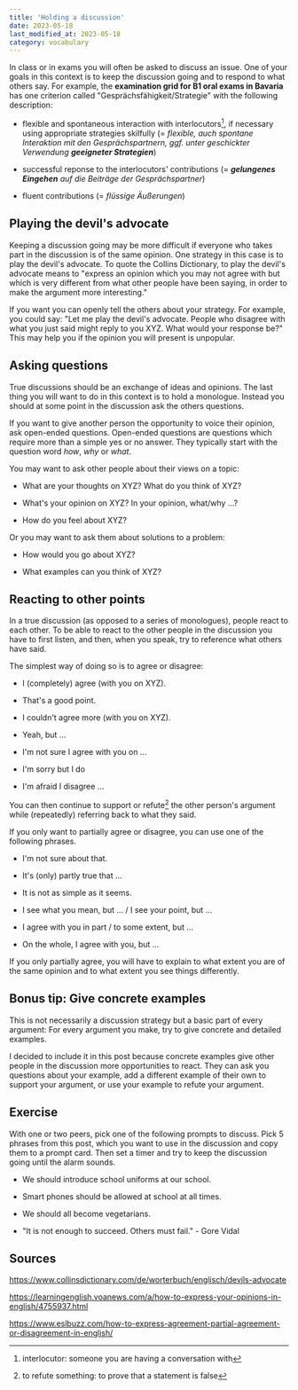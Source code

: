 ```yaml
---
title: 'Holding a discussion'
date: 2023-05-18
last_modified_at: 2023-05-18
category: vocabulary
---
```


In class or in exams you will often be asked to discuss an issue. One of your
goals in this context is to keep the discussion going and to respond to what
others say. For example, the **examination grid for B1 oral exams in Bavaria** has
one criterion called "Gesprächsfähigkeit/Strategie" with the following
description:

- flexible and spontaneous interaction with interlocutors[^interlocutor], if necessary using
appropriate strategies skilfully (= _flexible, auch spontane Interaktion mit
den Gesprächspartnern, ggf. unter geschickter Verwendung **geeigneter
Strategien**_)

- successful reponse to the interlocutors' contributions (= _**gelungenes
Eingehen** auf die Beiträge der Gesprächspartner_)

- fluent contributions (= _flüssige Äußerungen_)

## Playing the devil's advocate

Keeping a discussion going may be more difficult if everyone who takes part in
the discussion is of the same opinion. One strategy in this case is to play the
devil's advocate. To quote the Collins Dictionary, to play the devil's advocate
means to "express an opinion which you may not agree with but which is very
different from what other people have been saying, in order to make the
argument more interesting."

If you want you can openly tell the others about your strategy. For example,
you could say: "Let me play the devil's advocate. People who disagree with what
you just said might reply to you XYZ. What would your response be?" This may help you
if the opinion you will present is unpopular.

## Asking questions

True discussions should be an exchange of ideas and opinions. The last thing
you will want to do in this context is to hold a monologue. Instead you should
at some point in the discussion ask the others questions.

If you want to give another person the opportunity to voice their opinion, ask
open-ended questions. Open-ended questions are questions which require more
than a simple yes or no answer. They typically start with the question word
_how_, _why_ or _what_.

You may want to ask other people about their views on a topic:

- What are your thoughts on XYZ? What do you think of XYZ?

- What's your opinion on XYZ? In your opinion, what/why ...?

- How do you feel about XYZ?

Or you may want to ask them about solutions to a problem:

- How would you go about XYZ?

- What examples can you think of XYZ?

## Reacting to other points 

In a true discussion (as opposed to a series of monologues), people react to
each other. To be able to react to the other people in the discussion you have
to first listen, and then, when you speak, try to reference what others have
said.

The simplest way of doing so is to agree or disagree: 

- I (completely) agree (with you on XYZ).

- That's a good point.

- I couldn't agree more (with you on XYZ).

- Yeah, but ...

- I'm not sure I agree with you on ...

- I'm sorry but I do

- I'm afraid I disagree ...

You can then continue to support or refute[^refute] the other person's argument while
(repeatedly) referring back to what they said.

If you only want to partially agree or disagree, you can use one of the
following phrases.

- I'm not sure about that.

- It's (only) partly true that ...

- It is not as simple as it seems.

- I see what you mean, but ... / I see your point, but ...

- I agree with you in part / to some extent, but ...

- On the whole, I agree with you, but ...

If you only partially agree, you will have to explain to what extent you are of
the same opinion and to what extent you see things differently.

## Bonus tip: Give concrete examples

This is not necessarily a discussion strategy but a basic part of every
argument: For every argument you make, try to give concrete and detailed
examples.

I decided to include it in this post because concrete examples give other
people in the discussion more opportunities to react. They can ask you questions
about your example, add a different example of their own to support your
argument, or use your example to refute your argument.

## Exercise

With one or two peers, pick one of the following prompts to discuss. Pick 5
phrases from this post, which you want to use in the discussion and copy them
to a prompt card. Then set a timer and try to keep the discussion going until
the alarm sounds.

- We should introduce school uniforms at our school.

- Smart phones should be allowed at school at all times.

- We should all become vegetarians.

- "It is not enough to succeed. Others must fail." - Gore Vidal

## Sources

<https://www.collinsdictionary.com/de/worterbuch/englisch/devils-advocate>

<https://learningenglish.voanews.com/a/how-to-express-your-opinions-in-english/4755937.html>

<https://www.eslbuzz.com/how-to-express-agreement-partial-agreement-or-disagreement-in-english/>

[^interlocutor]: interlocutor: someone you are having a conversation with

[^refute]: to refute something: to prove that a statement is false
